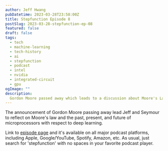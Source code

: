 ```yaml
---
author: Jeff Hwang
pubDatetime: 2023-03-28T23:58:00Z
title: Stepfunction Episode 8
postSlug: 2023-03-28-stepfunction-ep-08
featured: false
draft: false
tags:
  - tech
  - machine-learning
  - tech-history
  - ai
  - stepfunction
  - podcast
  - intel
  - nvidia
  - integrated-circuit
  - gpu
ogImage: ""
description:
  Gordon Moore passed away which leads to a discussion about Moore's Law and the present and future of AI chips.
---
```


The announcement of Gordon Moore passing away lead Jeff and Seymour to reflect on Moore's law and the past, present, and future of microprocessors with respect to deep learning.

Link to [episode page](https://www.stepfunction.org/episode-8-moores-law-exponential-improvements-ai-chips-emergent-behavior) and it's available on all major podcast platforms, including Apple, Google/YouTube, Spotify, Amazon, etc. As usual, just search for 'stepfunction' with no spaces in your favorite podcast player.
